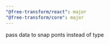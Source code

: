 ```yaml
---
"@free-transform/react": major
"@free-transform/core": major
---
```


pass data to snap ponts instead of type
